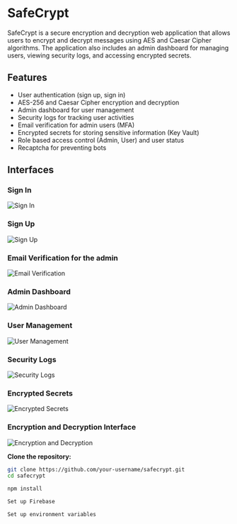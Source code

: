 # SafeCrypt

SafeCrypt is a secure encryption and decryption web application that allows users to encrypt and decrypt messages using AES and Caesar Cipher algorithms. The application also includes an admin dashboard for managing users, viewing security logs, and accessing encrypted secrets.

## Features

- User authentication (sign up, sign in)
- AES-256 and Caesar Cipher encryption and decryption
- Admin dashboard for user management
- Security logs for tracking user activities
- Email verification for admin users (MFA)
- Encrypted secrets for storing sensitive information (Key Vault)
- Role based access control (Admin, User) and user status
- Recaptcha for preventing bots 

## Interfaces

### Sign In 
![Sign In](Photos/SignIn.png)

### Sign Up
![Sign Up](Photos/SignUp.png)

### Email Verification for the admin 
![Email Verification](Photos/MFAadmin.png)

### Admin Dashboard
![Admin Dashboard](Photos/AdminDashboard.png)

### User Management
![User Management](Photos/UserManagement.png)

### Security Logs
![Security Logs](Photos/SecurityLogs.png)

### Encrypted Secrets
![Encrypted Secrets](Photos/EncryptedSecrets.png)

### Encryption and Decryption Interface
![Encryption and Decryption](Photos/EncryptionInterface.png)


**Clone the repository:**

```sh
git clone https://github.com/your-username/safecrypt.git
cd safecrypt

npm install

Set up Firebase

Set up environment variables

